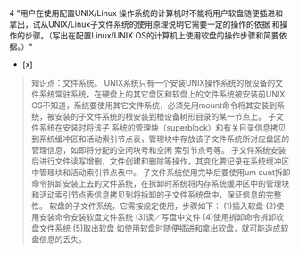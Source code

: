 4
"用户在使用配置UNIX/Linux 操作系统的计算机时不能将用户软盘随便插进和拿出，试从UNIX/Linux子文件系统的使用原理说明它需要一定的操作的依据
和操作的步骤。（写出在配置Linux/UNIX OS的计算机上使用软盘的操作步骤和简要依据。）"
- [x]  

> 知识点：文件系统。
> UNIX系统只有一个安装UNIX操作系统的根设备的文件系统常驻系统，在硬盘上的其它盘区和软盘上的文件系统被安装前UNIX
> OS不知道，系统要使用其它文件系统，必须先用mount命令将其安装到系统，被安装的子文件系统的根安装到根设备树形目录的某一节点上。 子文件系统在安装时将该子
> 系统的管理块（superblock）和有关目录信息拷贝到系统缓冲区和活动索引节点表，管理块中存放该子文件系统所对应盘区的管理信息，如即将分配的空闲块号和空闲
> 索引节点号等。 子文件系统安装后进行文件读写增删，文件创建和删除等操作，其变化要记录在系统缓冲区中管理块和活动索引节点表中。 子文件系统使用完毕后要使用um
> ount拆卸命令拆卸安装上去的文件系统，在拆卸时系统将内存系统缓冲区中的管理块和活动索引节点表信息拷贝到将拆卸的子文件系统盘中，保证信息的完整性。
> 软盘的子文件系统，它需按规定使用，步骤如下： (1)插入软盘 (2)使用安装命令安装软盘文件系统 (3)读／写盘中文件 (4)使用拆卸命令拆卸软盘文件系统
> (5)取出软盘 如使用软盘时随便插进和拿出软盘，就可能造成软盘信息的丢失。

